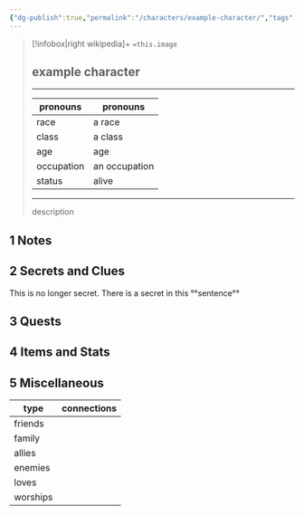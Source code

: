 ```yaml
---
{"dg-publish":true,"permalink":"/characters/example-character/","tags":["npc"]}
---
```


> [!infobox|right wikipedia]+
> `=this.image`
 > ## example character
>---
> | pronouns | pronouns |
> |---|---|
> | race | a race|
> | class | a class |
> | age | age|
> | occupation | an occupation|
> | status | alive|
> ---
> description
## 1 Notes
## 2 Secrets and Clues

This is no longer secret.
There is a secret in this °°sentence°°
## 3 Quests
## 4 Items and Stats
## 5 Miscellaneous

| type     | connections |
| -------- | ----------- |
| friends  |             |
| family   |             |
| allies   |             |
| enemies  |             |
| loves    |             |
| worships |             |

